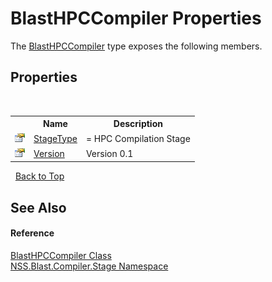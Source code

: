 # BlastHPCCompiler Properties
 

The <a href="5743761a-d108-af73-0e23-c99904f76a7a.md">BlastHPCCompiler</a> type exposes the following members.


## Properties
&nbsp;<table><tr><th></th><th>Name</th><th>Description</th></tr><tr><td>![Public property](media/pubproperty.gif "Public property")</td><td><a href="52e04249-81f2-732d-65b7-93bf8a9cfd50.md">StageType</a></td><td>
= HPC Compilation Stage</td></tr><tr><td>![Public property](media/pubproperty.gif "Public property")</td><td><a href="a846b088-f126-f493-2729-3286778b34db.md">Version</a></td><td>
Version 0.1</td></tr></table>&nbsp;
<a href="#blasthpccompiler-properties">Back to Top</a>

## See Also


#### Reference
<a href="5743761a-d108-af73-0e23-c99904f76a7a.md">BlastHPCCompiler Class</a><br /><a href="f44e629d-16ad-ce78-c6d1-bb239589698b.md">NSS.Blast.Compiler.Stage Namespace</a><br />